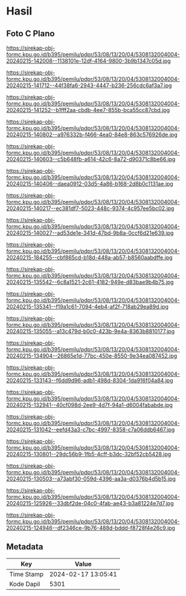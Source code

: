 # Hasil

## Foto C Plano

https://sirekap-obj-formc.kpu.go.id/b395/pemilu/pdpr/53/08/13/20/04/5308132004004-20240215-142008--1138101e-12df-4164-9800-3b9b1347c05d.jpg

https://sirekap-obj-formc.kpu.go.id/b395/pemilu/pdpr/53/08/13/20/04/5308132004004-20240215-141712--44f38fa6-2943-4447-b236-256cdc6af3a7.jpg

https://sirekap-obj-formc.kpu.go.id/b395/pemilu/pdpr/53/08/13/20/04/5308132004004-20240215-141252--b1fff2aa-cbdb-4ee7-855b-bca55cc87cbd.jpg

https://sirekap-obj-formc.kpu.go.id/b395/pemilu/pdpr/53/08/13/20/04/5308132004004-20240215-140802--a976332b-f466-4ea0-84e8-863c576926de.jpg

https://sirekap-obj-formc.kpu.go.id/b395/pemilu/pdpr/53/08/13/20/04/5308132004004-20240215-140603--c5b648fb-a614-42c6-8a72-d90371c8be66.jpg

https://sirekap-obj-formc.kpu.go.id/b395/pemilu/pdpr/53/08/13/20/04/5308132004004-20240215-140406--daea0912-03d5-4a86-b168-2d8b0c1131ae.jpg

https://sirekap-obj-formc.kpu.go.id/b395/pemilu/pdpr/53/08/13/20/04/5308132004004-20240215-140217--ec381df7-5023-448c-9374-4c957ee5bc02.jpg

https://sirekap-obj-formc.kpu.go.id/b395/pemilu/pdpr/53/08/13/20/04/5308132004004-20240215-140027--ad53de1e-341d-47bd-9b8a-0ccf6d21e639.jpg

https://sirekap-obj-formc.kpu.go.id/b395/pemilu/pdpr/53/08/13/20/04/5308132004004-20240215-184255--cbf865cd-b18d-448a-ab57-b8560aabdffe.jpg

https://sirekap-obj-formc.kpu.go.id/b395/pemilu/pdpr/53/08/13/20/04/5308132004004-20240215-135542--6c8a1521-2c61-4182-949e-d83bae9b4b75.jpg

https://sirekap-obj-formc.kpu.go.id/b395/pemilu/pdpr/53/08/13/20/04/5308132004004-20240215-135341--f19a1c61-7094-4eb4-af2f-718ab29ea89d.jpg

https://sirekap-obj-formc.kpu.go.id/b395/pemilu/pdpr/53/08/13/20/04/5308132004004-20240215-135055--a13c479d-b0c0-423b-9e4a-8363b8810177.jpg

https://sirekap-obj-formc.kpu.go.id/b395/pemilu/pdpr/53/08/13/20/04/5308132004004-20240215-134904--26865e1d-77bc-450e-8550-9e34ea087452.jpg

https://sirekap-obj-formc.kpu.go.id/b395/pemilu/pdpr/53/08/13/20/04/5308132004004-20240215-133143--f6dd9d96-adb1-498d-8304-1da916f04a84.jpg

https://sirekap-obj-formc.kpu.go.id/b395/pemilu/pdpr/53/08/13/20/04/5308132004004-20240215-132941--40cf098d-2ee9-4d7f-94a1-d6004fababde.jpg

https://sirekap-obj-formc.kpu.go.id/b395/pemilu/pdpr/53/08/13/20/04/5308132004004-20240215-131042--eefd43a3-c7bc-4997-8358-c7a06ddb6467.jpg

https://sirekap-obj-formc.kpu.go.id/b395/pemilu/pdpr/53/08/13/20/04/5308132004004-20240215-130801--29dc56b9-1fb5-4cff-b3dc-32bf52cb5428.jpg

https://sirekap-obj-formc.kpu.go.id/b395/pemilu/pdpr/53/08/13/20/04/5308132004004-20240215-130503--a73abf30-059d-4396-aa3a-d0376b4d5b15.jpg

https://sirekap-obj-formc.kpu.go.id/b395/pemilu/pdpr/53/08/13/20/04/5308132004004-20240215-125926--33dbf2de-04c0-4fab-ae43-b3a81224e7d7.jpg

https://sirekap-obj-formc.kpu.go.id/b395/pemilu/pdpr/53/08/13/20/04/5308132004004-20240215-124946--df2346ce-9b76-488d-bddd-f8728f4e26c9.jpg


## Metadata

| Key        | Value               |
| ---------- | ------------------- |
| Time Stamp | 2024-02-17 13:05:41 |
| Kode Dapil | 5301                |



